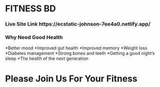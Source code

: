 <h1>FITNESS BD</h1>

<h3>Live Site Link <span> https://ecstatic-johnson-7ee4a0.netlify.app/</span></h3>

<h3> Why Need Good Health</h3>
</hr>
*Better mood
*Improved gut health
*Improved memory
*Weight loss
*Diabetes management
*Strong bones and teeth
*Getting a good night’s sleep
*The health of the next generation

<h1> Please Join Us For Your Fitness</h1>